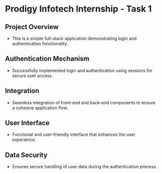 # Prodigy Infotech Internship - Task 1

## Project Overview
- This is a simple full-stack application demonstrating login and authentication functionality.

## Authentication Mechanism
- Successfully implemented login and authentication using sessions for secure user access.

## Integration
- Seamless integration of front-end and back-end components to ensure a cohesive application flow.

## User Interface
- Functional and user-friendly interface that enhances the user experience.

## Data Security
- Ensures secure handling of user data during the authentication process.
